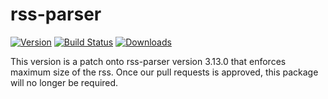 # rss-parser

[![Version][npm-image]][npm-link]
[![Build Status][build-image]][build-link]
[![Downloads][downloads-image]][npm-link]

[downloads-image]: https://img.shields.io/npm/dm/rss-parser.svg
[npm-image]: https://img.shields.io/npm/v/rss-parser.svg
[npm-link]: https://npmjs.org/package/rss-parser
[build-image]: https://github.com/rbren/rss-parser/workflows/tests/badge.svg
[build-link]: https://github.com/rbren/rss-parser/actions

This version is a patch onto rss-parser version 3.13.0 that enforces maximum size of the rss. Once our pull requests is approved, this package will no longer be required.
